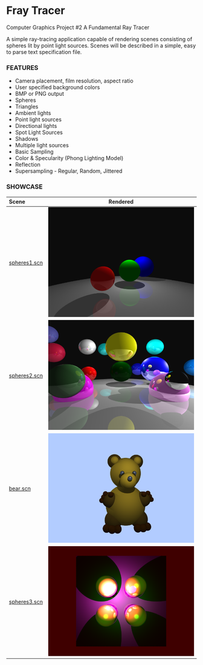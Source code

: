 # Fray Tracer
Computer Graphics Project #2 A Fundamental Ray Tracer

A	simple	ray-tracing	application	capable	of rendering	scenes	consisting	of	spheres	lit	by	point	light	sources.	Scenes	will be described	in	a	simple,	easy	to	parse	text	specification	file.

### FEATURES

- Camera	placement,	film	resolution,	aspect	ratio
- User	specified	background	colors
- BMP	or	PNG	output
- Spheres
- Triangles
- Ambient	lights
- Point	light	sources
- Directional lights
- Spot Light Sources
- Shadows
- Multiple	light	sources
- Basic	Sampling
- Color	&	Specularity	(Phong	Lighting	Model)
- Reflection
- Supersampling - Regular, Random, Jittered

### SHOWCASE

|  Scene          |  Rendered          |
|:-------------------------|:-------------------------:|
| [spheres1.scn](https://raw.github.com/debowin/fray-tracer/master/scenes/spheres1.scn) | ![](output/spheres1.bmp)  |
| [spheres2.scn](https://raw.github.com/debowin/fray-tracer/master/scenes/spheres2.scn) | ![](output/spheres2.bmp)|
| [bear.scn](https://raw.github.com/debowin/fray-tracer/master/scenes/bear.scn) | ![](output/bear.bmp)|
| [spheres3.scn](https://raw.github.com/debowin/fray-tracer/master/scenes/spheres3.scn) | ![](output/spheres3.bmp)|
